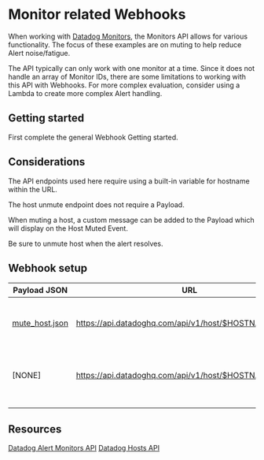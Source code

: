 # Monitor related Webhooks
When working with [Datadog Monitors](https://docs.datadoghq.com/monitors/monitor_types/), the Monitors API allows for various functionality. The focus of these examples are on muting to help reduce Alert noise/fatigue.

The API typically can only work with one monitor at a time. Since it does not handle an array of Monitor IDs, there are some limitations to working with this API with Webhooks. For more complex evaluation, consider using a Lambda to create more complex Alert handling.

## Getting started
First complete the general Webhook Getting started.

## Considerations
The API endpoints used here require using a built-in variable for hostname within the URL.

The host unmute endpoint does not require a Payload.

When muting a host, a custom message can be added to the Payload which will display on the Host Muted Event.

Be sure to unmute host when the alert resolves.

## Webhook setup
| Payload JSON   | URL                                                    | Description                                       |
|----------------|--------------------------------------------------------|---------------------------------------------------|
| [mute_host.json](/webhooks/Monitors/mute_host.json) | https://api.datadoghq.com/api/v1/host/$HOSTNAME/mute   | Mute the host to prevent additional notifications |
| [NONE]         | https://api.datadoghq.com/api/v1/host/$HOSTNAME/unmute | Unmute host when the Alert has recovered          |
|                |                                                        |                                                   |
|                |                                                        |                                                   |

## Resources
[Datadog Alert Monitors API](https://docs.datadoghq.com/api/latest/monitors/)
[Datadog Hosts API](https://docs.datadoghq.com/api/latest/hosts/)